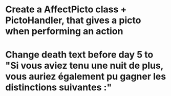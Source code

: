 # Create a AffectPicto class + PictoHandler, that gives a picto when performing an action
# Change death text before day 5 to "Si vous aviez tenu une nuit de plus, vous auriez également pu gagner les distinctions suivantes :"
